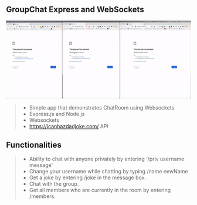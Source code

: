 ## GroupChat Express and WebSockets

<img src="sample.gif" width="1000">

> - Simple app that demonstrates ChatRoom using Websockets  
> - Express.js and Node.js  
> - Websockets  
> - https://icanhazdadjoke.com/ API  

## Functionalities
> - Ability to chat with anyone privately by entering '/priv username message'  
> - Change your username while chatting by typing /name newName  
> - Get a joke by entering /joke in the message box. 
> - Chat with the group. 
> - Get all members who are currently in the room by entering /members. 
